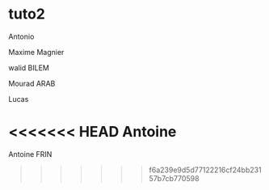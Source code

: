 # tuto2

Antonio

Maxime Magnier

walid BILEM

Mourad ARAB

Lucas

<<<<<<< HEAD
Antoine
=======
Antoine FRIN
>>>>>>> f6a239e9d5d77122216cf24bb23157b7cb770598
